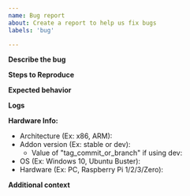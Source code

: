 ```yaml
---
name: Bug report
about: Create a report to help us fix bugs
labels: 'bug'

---
```


<!--
!! DO NOT DELETE ANY TEXT FROM THIS TEMPLATE !!

Thank you for taking the time to submit a BUG REPORT for this project.
To ensure we have all the information necessary, please be sure to
carefully read ALL the primers below. This will ensure that we have
the necessary information to understand and reproduce the problem.

1. Please be sure to fill in the issue template completely
and to the best of your ability so that we may reproduce
the issue. Issues that are not reproducible CANNOT be fixed.

2. Support for installation methods other than Docker have been depreciated so
ensure you are using Docker so that we may be able to best help you.

3. Do NOT use this template for user error/help/support questions. If
this is for a help request, please go back and select the proper template.

Basic GitHub Comment Tutorial:
1. Logs
When pasting logs or code, type logs like so with ``` on either side.
```
Logs here.
```

2. Checkboxes
- [ ] This is a checkbox. To "check" the box put an x in the brackets like so
- [x] This is a checked box.

3. Comments
A block of text beginning with < !-- and ending with -- > is a comment.
You will see these throughout the issue template. Make sure you do not type your comments
between these characters or we will not be able to see what you wrote!

4. Links
To create a hyperlink, type the [text you want to link](followed by the url in parenthesis)
-->

**Describe the bug**
<!-- A clear and concise description of what the bug is. -->


**Steps to Reproduce**
<!--
Steps to reproduce the behavior:
1. Go to '...'
2. Click on '....'
3. Scroll down to '....'
4. See error
-->


**Expected behavior**
<!-- A clear and concise description of what you expected to happen. -->

**Logs**
<!-- If applicable, provide output logs. -->


**Hardware Info:**
 - Architecture (Ex: x86, ARM): 
 - Addon version (Ex: stable or dev): 
    - Value of "tag_commit_or_branch" if using dev: 
 - OS (Ex: Windows 10, Ubuntu Buster): 
 - Hardware (Ex: PC, Raspberry Pi 1/2/3/Zero): 

**Additional context**
<!-- Add any other context about the problem here. -->

